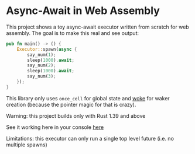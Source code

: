 # Async-Await in Web Assembly

This project shows a toy async-await executor written from scratch for web assembly. The goal is to make this real and see output:

```rust
pub fn main() -> () {
    Executor::spawn(async {
        say_num(1);
        sleep(1000).await;
        say_num(2);
        sleep(1000).await;
        say_num(3);
    });
}
```

This library only uses `once_cell` for global state and [woke](https://github.com/richardanaya/woke/) for waker creation (because the pointer magic for that is crazy).

Warning: this project builds only with Rust 1.39 and above

See it working here in your console [here](https://richardanaya.github.io/asynctimer/)

Limitations: this executor can only run a single top level future (i.e. no multiple spawns)
